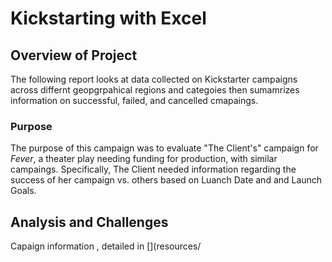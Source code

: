 # Kickstarting with Excel 

## Overview of Project

The following report looks at data collected on Kickstarter campaigns across differnt geopgrpahical regions and categoies then sumamrizes information on successful, failed, and cancelled cmapaings.

### Purpose

The purpose of this campaign was to evaluate "The Client's" campaign for *Fever*, a theater play needing funding for production, with similar campaings. Specifically, The Client needed information regarding the success of her campaign vs. others based on Luanch Date and and Launch Goals. 

## Analysis and Challenges

Capaign information , detailed in [](resources/ 
